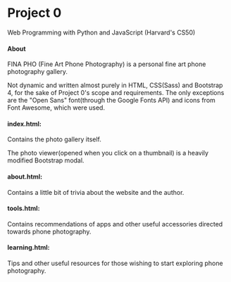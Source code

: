 # Project 0

Web Programming with Python and JavaScript (Harvard's CS50)

#### About
FINA PHO (Fine Art Phone Photography) is a personal fine art phone photography gallery.

Not dynamic and written almost purely in HTML, CSS(Sass) and Bootstrap 4, for the sake of Project 0's scope and requirements. The only exceptions are the "Open Sans" font(through the Google Fonts API) and icons from Font Awesome, which were used.

#### index.html:
Contains the photo gallery itself.

The photo viewer(opened when you click on a thumbnail) is a heavily modified Bootstrap modal.

#### about.html:
Contains a little bit of trivia about the website and the author.

#### tools.html:
Contains recommendations of apps and other useful accessories directed towards phone photography.

#### learning.html:
Tips and other useful resources for those wishing to start exploring phone photography.
